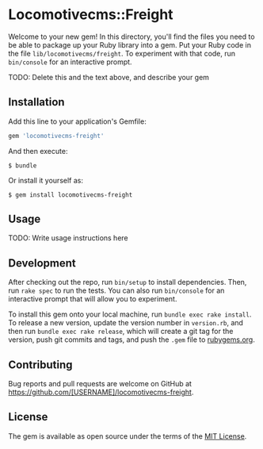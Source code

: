 # Locomotivecms::Freight

Welcome to your new gem! In this directory, you'll find the files you need to be able to package up your Ruby library into a gem. Put your Ruby code in the file `lib/locomotivecms/freight`. To experiment with that code, run `bin/console` for an interactive prompt.

TODO: Delete this and the text above, and describe your gem

## Installation

Add this line to your application's Gemfile:

```ruby
gem 'locomotivecms-freight'
```

And then execute:

    $ bundle

Or install it yourself as:

    $ gem install locomotivecms-freight

## Usage

TODO: Write usage instructions here

## Development

After checking out the repo, run `bin/setup` to install dependencies. Then, run `rake spec` to run the tests. You can also run `bin/console` for an interactive prompt that will allow you to experiment.

To install this gem onto your local machine, run `bundle exec rake install`. To release a new version, update the version number in `version.rb`, and then run `bundle exec rake release`, which will create a git tag for the version, push git commits and tags, and push the `.gem` file to [rubygems.org](https://rubygems.org).

## Contributing

Bug reports and pull requests are welcome on GitHub at https://github.com/[USERNAME]/locomotivecms-freight.


## License

The gem is available as open source under the terms of the [MIT License](http://opensource.org/licenses/MIT).

